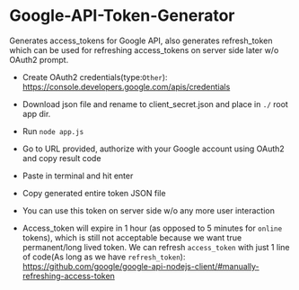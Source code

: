# Google-API-Token-Generator
Generates access_tokens for Google API, also generates refresh_token which can be used for refreshing access_tokens on server side later w/o OAuth2 prompt.

* Create OAuth2 credentials(type:`Other`):
  https://console.developers.google.com/apis/credentials

* Download json file and rename to client_secret.json and place in `./` root app dir.

* Run `node app.js`

* Go to URL provided, authorize with your Google account using OAuth2 and copy result code

* Paste in terminal and hit enter

* Copy generated entire token JSON file

* You can use this token on server side w/o any more user interaction

* Access_token will expire in 1 hour (as opposed to 5 minutes for `online` tokens), which is still not acceptable because we want true permanent/long lived token. We can refresh `access_token` with just 1 line of code(As long as we have `refresh_token`): https://github.com/google/google-api-nodejs-client/#manually-refreshing-access-token
